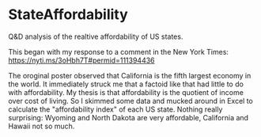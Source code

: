 # StateAffordability
Q&amp;D analysis of the realtive affordability of US states.

This began with my response to a comment in the New York Times:
https://nyti.ms/3oHbh7T#permid=111394436

The oroginal poster observed that California is the fifth largest
economy in the world.  It immediately struck me that a factoid like
that had little to do with affordability.  My thesis is that affordability
is the quotient of income over cost of living.  So I skimmed some data
and mucked around in Excel to calculate the "affordability index" of
each US state.  Nothing really surprising: Wyoming and North Dakota are very
affordable, California and Hawaii not so much.
